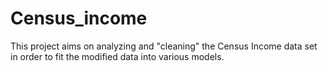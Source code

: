 # Census_income
This project aims on analyzing and "cleaning" the Census Income data set in order to fit the modified data into various models.
